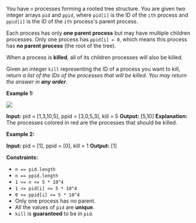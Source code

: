 
You have  `n`  processes forming a rooted tree structure. You are given two integer arrays  `pid`  and  `ppid`, where  `pid[i]`  is the ID of the  `ith`  process and  `ppid[i]`  is the ID of the  `ith`  process's parent process.

Each process has only  **one parent process**  but may have multiple children processes. Only one process has  `ppid[i] = 0`, which means this process has  **no parent process**  (the root of the tree).

When a process is  **killed**, all of its children processes will also be killed.

Given an integer  `kill`  representing the ID of a process you want to kill, return  _a list of the IDs of the processes that will be killed. You may return the answer in  **any order**._

**Example 1:**

![](https://assets.leetcode.com/uploads/2021/02/24/ptree.jpg)

**Input:** pid = [1,3,10,5], ppid = [3,0,5,3], kill = 5
**Output:** [5,10]
**Explanation:** The processes colored in red are the processes that should be killed.

**Example 2:**

**Input:** pid = [1], ppid = [0], kill = 1
**Output:** [1]

**Constraints:**

-   `n == pid.length`
-   `n == ppid.length`
-   `1 <= n <= 5 * 10^4`
-   `1 <= pid[i] <= 5 * 10^4`
-   `0 <= ppid[i] <= 5 * 10^4`
-   Only one process has no parent.
-   All the values of  `pid`  are  **unique**.
-   `kill`  is  **guaranteed**  to be in  `pid`.